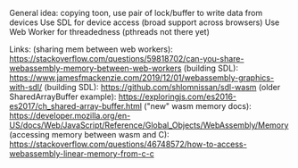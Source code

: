 General idea: copying toon, use pair of lock/buffer to write data from devices
Use SDL for device access (broad support across browsers)
Use Web Worker for threadedness (pthreads not there yet)


Links:
(sharing mem between web workers): https://stackoverflow.com/questions/59818702/can-you-share-webassembly-memory-between-web-workers
(building SDL): https://www.jamesfmackenzie.com/2019/12/01/webassembly-graphics-with-sdl/
(building SDL): https://github.com/shlomnissan/sdl-wasm
(older SharedArrayBuffer example): https://exploringjs.com/es2016-es2017/ch_shared-array-buffer.html
("new" wasm memory docs): https://developer.mozilla.org/en-US/docs/Web/JavaScript/Reference/Global_Objects/WebAssembly/Memory
(accessing memory between wasm and C): https://stackoverflow.com/questions/46748572/how-to-access-webassembly-linear-memory-from-c-c
